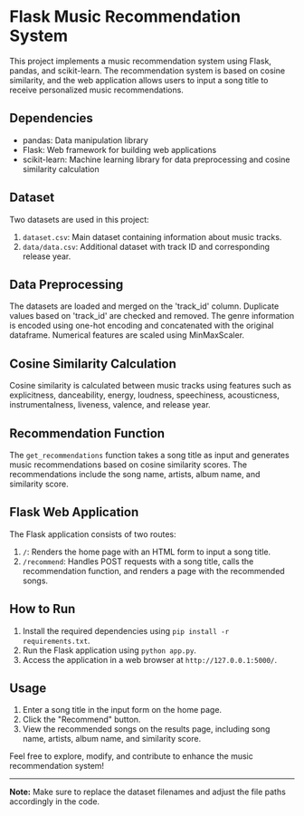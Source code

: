 # Flask Music Recommendation System

This project implements a music recommendation system using Flask, pandas, and scikit-learn. The recommendation system is based on cosine similarity, and the web application allows users to input a song title to receive personalized music recommendations.

## Dependencies

- pandas: Data manipulation library
- Flask: Web framework for building web applications
- scikit-learn: Machine learning library for data preprocessing and cosine similarity calculation

## Dataset

Two datasets are used in this project:

1. `dataset.csv`: Main dataset containing information about music tracks.
2. `data/data.csv`: Additional dataset with track ID and corresponding release year.

## Data Preprocessing

The datasets are loaded and merged on the 'track_id' column. Duplicate values based on 'track_id' are checked and removed. The genre information is encoded using one-hot encoding and concatenated with the original dataframe. Numerical features are scaled using MinMaxScaler.

## Cosine Similarity Calculation

Cosine similarity is calculated between music tracks using features such as explicitness, danceability, energy, loudness, speechiness, acousticness, instrumentalness, liveness, valence, and release year.

## Recommendation Function

The `get_recommendations` function takes a song title as input and generates music recommendations based on cosine similarity scores. The recommendations include the song name, artists, album name, and similarity score.

## Flask Web Application

The Flask application consists of two routes:

1. `/`: Renders the home page with an HTML form to input a song title.
2. `/recommend`: Handles POST requests with a song title, calls the recommendation function, and renders a page with the recommended songs.

## How to Run

1. Install the required dependencies using `pip install -r requirements.txt`.
2. Run the Flask application using `python app.py`.
3. Access the application in a web browser at `http://127.0.0.1:5000/`.

## Usage

1. Enter a song title in the input form on the home page.
2. Click the "Recommend" button.
3. View the recommended songs on the results page, including song name, artists, album name, and similarity score.

Feel free to explore, modify, and contribute to enhance the music recommendation system!

---

**Note:** Make sure to replace the dataset filenames and adjust the file paths accordingly in the code.

